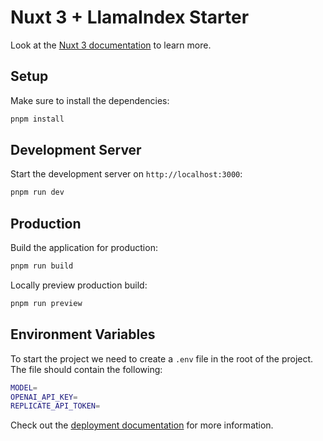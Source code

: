 # Nuxt 3 + LlamaIndex Starter

Look at the [Nuxt 3 documentation](https://nuxt.com/docs/getting-started/introduction) to learn more.

## Setup

Make sure to install the dependencies:

```bash
pnpm install
```

## Development Server

Start the development server on `http://localhost:3000`:

```bash
pnpm run dev
```

## Production

Build the application for production:

```bash
pnpm run build
```

Locally preview production build:

```bash
pnpm run preview
```

## Environment Variables

To start the project we need to create a `.env` file in the root of the project. The file should contain the following:

```bash
MODEL=
OPENAI_API_KEY=
REPLICATE_API_TOKEN=
```


Check out the [deployment documentation](https://nuxt.com/docs/getting-started/deployment) for more information.
